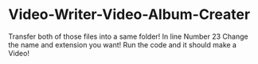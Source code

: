 # Video-Writer-Video-Album-Creater
Transfer both of those files into a same folder!
In line Number 23 Change the name and extension you want!
Run the code and it should make a Video!
